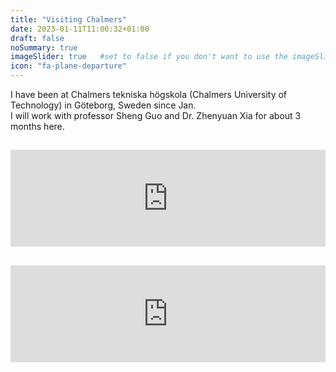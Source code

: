 ```yaml
---
title: "Visiting Chalmers"
date: 2023-01-11T11:00:32+01:00
draft: false
noSummary: true
imageSlider: true   #set to false if you don't want to use the imageSlider but a featuredImage
icon: "fa-plane-departure"
---
```

I have been at Chalmers tekniska högskola (Chalmers University of Technology) in Göteborg, Sweden since Jan.  
I will work with professor Sheng Guo and Dr. Zhenyuan Xia for about 3 months here.

<iframe class="hatenablogcard" style="width:100%;height:155px;margin:15px 0;max-width:680px;" title="Chalmers University of Technology | Chalmers" src="https://hatenablog-parts.com/embed?url=https://www.chalmers.se/en/Pages/default.aspx" frameborder="0" scrolling="no"></iframe>

<iframe class="hatenablogcard" style="width:100%;height:155px;margin:15px 0;max-width:680px;" title="Sheng Guo's Research Group - News" src="https://hatenablog-parts.com/embed?url=https://sites.google.com/view/high-entropy-alloys/news?authuser=0#h.xx1pccqlinq" frameborder="0" scrolling="no"></iframe>